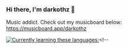 ### Hi there, I'm darkothz 👋

Music addict. Check out my musicboard below:
https://musicboard.app/darkothz



[![Currently learning these languages:](https://skills.thijs.gg/icons?i=,html,css,js)](https://skills.thijs.gg)<!--


